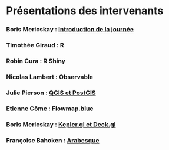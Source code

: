 # Présentations des intervenants

### Boris Mericskay : [Introduction de la journée](https://github.com/magisAR9/JEGeovizRennes/raw/main/Pr%C3%A9sentations/JECARTO_INTRO.pdf)

###  Timothée Giraud : R 
 
###  Robin Cura : R Shiny

###  Nicolas Lambert : Observable

### Julie  Pierson : [QGIS et PostGIS](https://letg.pages.in2p3.fr/geoviz-qgis/geoviz-qgis-pres.html#1)

### Etienne Côme : Flowmap.blue

### Boris Mericskay : [Kepler.gl et Deck.gl](https://github.com/magisAR9/JEGeovizRennes/raw/main/Pr%C3%A9sentations/JE_Rennes_Mericskay.pdf)

### Françoise Bahoken : [Arabesque](https://github.com/magisAR9/JEGeovizRennes/blob/main/Pr%C3%A9sentations/Arabesque_magis_Rennes_janv_2023.pdf)


